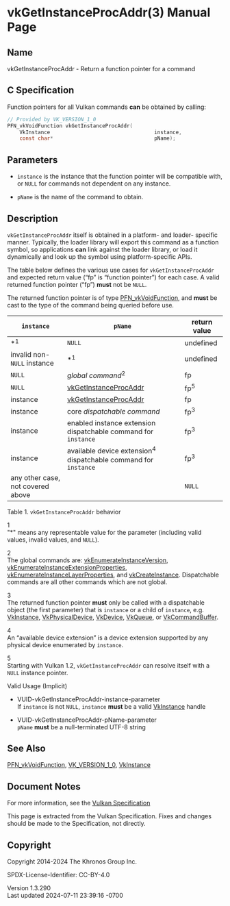 # vkGetInstanceProcAddr(3) Manual Page

## Name

vkGetInstanceProcAddr - Return a function pointer for a command



## <a href="#_c_specification" class="anchor"></a>C Specification

Function pointers for all Vulkan commands **can** be obtained by
calling:

``` c
// Provided by VK_VERSION_1_0
PFN_vkVoidFunction vkGetInstanceProcAddr(
    VkInstance                                  instance,
    const char*                                 pName);
```

## <a href="#_parameters" class="anchor"></a>Parameters

- `instance` is the instance that the function pointer will be
  compatible with, or `NULL` for commands not dependent on any instance.

- `pName` is the name of the command to obtain.

## <a href="#_description" class="anchor"></a>Description

`vkGetInstanceProcAddr` itself is obtained in a platform- and loader-
specific manner. Typically, the loader library will export this command
as a function symbol, so applications **can** link against the loader
library, or load it dynamically and look up the symbol using
platform-specific APIs.

The table below defines the various use cases for
`vkGetInstanceProcAddr` and expected return value (“fp” is “function
pointer”) for each case. A valid returned function pointer (“fp”)
**must** not be `NULL`.

The returned function pointer is of type
[PFN_vkVoidFunction](https://registry.khronos.org/vulkan/specs/1.3-extensions/man/html/PFN_vkVoidFunction.html), and **must** be cast to
the type of the command being queried before use.

| `instance` | `pName` | return value |
|----|----|----|
| \*<sup>1</sup> | `NULL` | undefined |
| invalid non-`NULL` instance | \*<sup>1</sup> | undefined |
| `NULL` | *global command*<sup>2</sup> | fp |
| `NULL` | [vkGetInstanceProcAddr](https://registry.khronos.org/vulkan/specs/1.3-extensions/man/html/vkGetInstanceProcAddr.html) | fp<sup>5</sup> |
| instance | [vkGetInstanceProcAddr](https://registry.khronos.org/vulkan/specs/1.3-extensions/man/html/vkGetInstanceProcAddr.html) | fp |
| instance | core *dispatchable command* | fp<sup>3</sup> |
| instance | enabled instance extension dispatchable command for `instance` | fp<sup>3</sup> |
| instance | available device extension<sup>4</sup> dispatchable command for `instance` | fp<sup>3</sup> |
| any other case, not covered above |  | `NULL` |

Table 1. `vkGetInstanceProcAddr` behavior

1  
"\*" means any representable value for the parameter (including valid
values, invalid values, and `NULL`).

2  
The global commands are:
[vkEnumerateInstanceVersion](https://registry.khronos.org/vulkan/specs/1.3-extensions/man/html/vkEnumerateInstanceVersion.html),
[vkEnumerateInstanceExtensionProperties](https://registry.khronos.org/vulkan/specs/1.3-extensions/man/html/vkEnumerateInstanceExtensionProperties.html),
[vkEnumerateInstanceLayerProperties](https://registry.khronos.org/vulkan/specs/1.3-extensions/man/html/vkEnumerateInstanceLayerProperties.html),
and [vkCreateInstance](https://registry.khronos.org/vulkan/specs/1.3-extensions/man/html/vkCreateInstance.html). Dispatchable commands are
all other commands which are not global.

3  
The returned function pointer **must** only be called with a
dispatchable object (the first parameter) that is `instance` or a child
of `instance`, e.g. [VkInstance](https://registry.khronos.org/vulkan/specs/1.3-extensions/man/html/VkInstance.html),
[VkPhysicalDevice](https://registry.khronos.org/vulkan/specs/1.3-extensions/man/html/VkPhysicalDevice.html), [VkDevice](https://registry.khronos.org/vulkan/specs/1.3-extensions/man/html/VkDevice.html),
[VkQueue](https://registry.khronos.org/vulkan/specs/1.3-extensions/man/html/VkQueue.html), or [VkCommandBuffer](https://registry.khronos.org/vulkan/specs/1.3-extensions/man/html/VkCommandBuffer.html).

4  
An “available device extension” is a device extension supported by any
physical device enumerated by `instance`.

5  
Starting with Vulkan 1.2, `vkGetInstanceProcAddr` can resolve itself
with a `NULL` instance pointer.

Valid Usage (Implicit)

- <a href="#VUID-vkGetInstanceProcAddr-instance-parameter"
  id="VUID-vkGetInstanceProcAddr-instance-parameter"></a>
  VUID-vkGetInstanceProcAddr-instance-parameter  
  If `instance` is not `NULL`, `instance` **must** be a valid
  [VkInstance](https://registry.khronos.org/vulkan/specs/1.3-extensions/man/html/VkInstance.html) handle

- <a href="#VUID-vkGetInstanceProcAddr-pName-parameter"
  id="VUID-vkGetInstanceProcAddr-pName-parameter"></a>
  VUID-vkGetInstanceProcAddr-pName-parameter  
  `pName` **must** be a null-terminated UTF-8 string

## <a href="#_see_also" class="anchor"></a>See Also

[PFN_vkVoidFunction](https://registry.khronos.org/vulkan/specs/1.3-extensions/man/html/PFN_vkVoidFunction.html),
[VK_VERSION_1_0](https://registry.khronos.org/vulkan/specs/1.3-extensions/man/html/VK_VERSION_1_0.html), [VkInstance](https://registry.khronos.org/vulkan/specs/1.3-extensions/man/html/VkInstance.html)

## <a href="#_document_notes" class="anchor"></a>Document Notes

For more information, see the <a
href="https://registry.khronos.org/vulkan/specs/1.3-extensions/html/vkspec.html#vkGetInstanceProcAddr"
target="_blank" rel="noopener">Vulkan Specification</a>

This page is extracted from the Vulkan Specification. Fixes and changes
should be made to the Specification, not directly.

## <a href="#_copyright" class="anchor"></a>Copyright

Copyright 2014-2024 The Khronos Group Inc.

SPDX-License-Identifier: CC-BY-4.0

Version 1.3.290  
Last updated 2024-07-11 23:39:16 -0700
